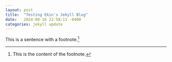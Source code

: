 ```yaml
---
layout: post
title:  "Testing Ekin's Jekyll Blog"
date:   2024-08-16 22:58:11 -0400
categories: jekyll update
---
```



This is a sentence with a footnote.[^1]

[^1]: This is the content of the footnote.